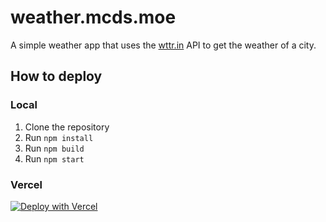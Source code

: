 # weather.mcds.moe
A simple weather app that uses the [wttr.in](https://wttr.in) API to get the weather of a city.

## How to deploy
### Local
1. Clone the repository
2. Run `npm install`
3. Run `npm build`
4. Run `npm start`

### Vercel
[![Deploy with Vercel](https://vercel.com/button)](https://vercel.com/new/clone?repository-url=https%3A%2F%2Fgithub.com%2FMinecodes%2Fweather.mcds.moe%2Ftree%2Fmain)